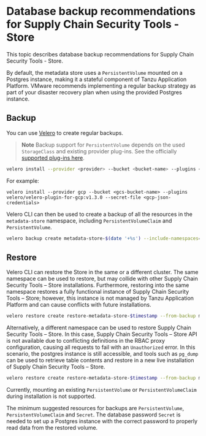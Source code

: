 # Database backup recommendations for Supply Chain Security Tools - Store

This topic describes database backup recommendations for Supply Chain Security Tools - Store.

By default, the metadata store uses a `PersistentVolume` mounted on a Postgres instance, making it a stateful component of Tanzu Application Platform. VMware recommends implementing a regular backup strategy as part of your disaster recovery plan when using the provided Postgres instance.

## <a id='backup-store'></a>Backup
You can use [Velero](https://velero.io/) to create regular backups.

>**Note** Backup support for `PersistentVolume` depends on the used `StorageClass` and existing provider plug-ins. See the officially [supported plug-ins here](https://velero.io/plugins/).

```bash
velero install --provider <provider> --bucket <bucket-name> --plugins <plugin-image-location> --secret-file <secrets-file>
```

For example:

```console
velero install --provider gcp --bucket <gcs-bucket-name> --plugins velero/velero-plugin-for-gcp:v1.3.0 --secret-file <gcp-json-credentials>
```

Velero CLI can then be used to create a backup of all the resources in the `metadata-store` namespace, including `PersistentVolumeClaim` and `PersistentVolume`.

```bash
velero backup create metadata-store-$(date '+%s') --include-namespaces=metadata-store
```

## <a id='restore-store'></a>Restore
Velero CLI can restore the Store in the same or a different cluster. The same namespace can be used to restore, but may collide with other Supply Chain Security Tools – Store installations. Furthermore, restoring into the same namespace restores a fully functional instance of Supply Chain Security Tools – Store; however, this instance is not managed by Tanzu Application Platform and can cause conflicts with future installations.

```bash
velero restore create restore-metadata-store-$timestamp --from-backup metadata-store-$timestamp --namespace-mappings metadata-store:metadata-store
```

Alternatively, a different namespace can be used to restore Supply Chain Security Tools – Store. In this case, Supply Chain Security Tools – Store API is not available due to conflicting definitions in the RBAC proxy configuration, causing all requests to fail with an `Unauthorized` error. In this scenario, the postgres instance is still accessible, and tools such as `pg_dump` can be used to retrieve table contents and restore in a new live installation of Supply Chain Security Tools – Store.

```bash
velero restore create restore-metadata-store-$timestamp --from-backup metadata-store-$timestamp --namespace-mappings metadata-store:restored-metadata-store
```

Currently, mounting an existing `PersistentVolume` or `PersistentVolumeClaim` during installation is not supported.

The minimum suggested resources for backups are `PersistentVolume`, `PersistentVolumeClaim` and `Secret`. The database password `Secret` is needed to set up a Postgres instance with the correct password to properly read data from the restored volume.


​    
